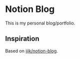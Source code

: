 # Notion Blog

This is my personal blog/portfolio.

## Inspiration

Based on [ijik/notion-blog](https://github.com/ijjk/notion-blog).

